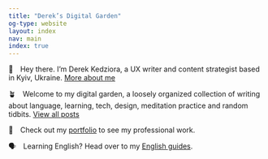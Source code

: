 ```yaml
---
title: "Derek’s Digital Garden"
og-type: website
layout: index
nav: main
index: true
---
```


👋&emsp;Hey there. I’m Derek Kedziora, a UX writer and content strategist based in Kyiv, Ukraine. [More about me](/about)

🪴&emsp;Welcome to my digital garden, a loosely organized collection of writing about language, learning, tech, design, meditation practice and random tidbits. [View all posts](/blog)

📓&emsp;Check out my [portfolio](/portfolio) to see my professional work.

🗣&emsp;Learning English? Head over to my [English guides](/english).

